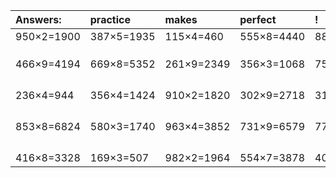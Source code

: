 | Answers: | practice | makes | perfect | ! |
| :--- | :--- | :--- | :--- | :--- |
| 950×2=1900 | 387×5=1935 | 115×4=460 | 555×8=4440 | 887×9=7983 | 
|   |   |   |   |   | 
|   |   |   |   |   | 
|   |   |   |   |   | 
| 466×9=4194 | 669×8=5352 | 261×9=2349 | 356×3=1068 | 753×2=1506 | 
|   |   |   |   |   | 
|   |   |   |   |   | 
|   |   |   |   |   | 
|   |   |   |   |   | 
| 236×4=944 | 356×4=1424 | 910×2=1820 | 302×9=2718 | 318×5=1590 | 
|   |   |   |   |   | 
|   |   |   |   |   | 
|   |   |   |   |   | 
|   |   |   |   |   | 
| 853×8=6824 | 580×3=1740 | 963×4=3852 | 731×9=6579 | 779×6=4674 | 
|   |   |   |   |   | 
|   |   |   |   |   | 
|   |   |   |   |   | 
|   |   |   |   |   | 
| 416×8=3328 | 169×3=507 | 982×2=1964 | 554×7=3878 | 402×4=1608 | 

